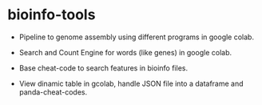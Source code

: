 # bioinfo-tools

* Pipeline to genome assembly using different programs in google colab.

* Search and Count Engine for words (like genes) in google colab.

* Base cheat-code to search features in bioinfo files.

* View dinamic table in gcolab, handle JSON file into a dataframe and panda-cheat-codes.
